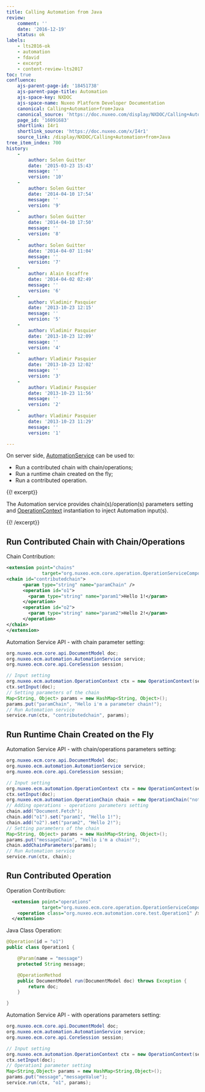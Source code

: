 ```yaml
---
title: Calling Automation from Java
review:
    comment: ''
    date: '2016-12-19'
    status: ok
labels:
    - lts2016-ok
    - automation
    - fdavid
    - excerpt
    - content-review-lts2017
toc: true
confluence:
    ajs-parent-page-id: '18451738'
    ajs-parent-page-title: Automation
    ajs-space-key: NXDOC
    ajs-space-name: Nuxeo Platform Developer Documentation
    canonical: Calling+Automation+from+Java
    canonical_source: 'https://doc.nuxeo.com/display/NXDOC/Calling+Automation+from+Java'
    page_id: '16091683'
    shortlink: I4r1
    shortlink_source: 'https://doc.nuxeo.com/x/I4r1'
    source_link: /display/NXDOC/Calling+Automation+from+Java
tree_item_index: 700
history:
    -
        author: Solen Guitter
        date: '2015-03-23 15:43'
        message: ''
        version: '10'
    -
        author: Solen Guitter
        date: '2014-04-10 17:54'
        message: ''
        version: '9'
    -
        author: Solen Guitter
        date: '2014-04-10 17:50'
        message: ''
        version: '8'
    -
        author: Solen Guitter
        date: '2014-04-07 11:04'
        message: ''
        version: '7'
    -
        author: Alain Escaffre
        date: '2014-04-02 02:49'
        message: ''
        version: '6'
    -
        author: Vladimir Pasquier
        date: '2013-10-23 12:15'
        message: ''
        version: '5'
    -
        author: Vladimir Pasquier
        date: '2013-10-23 12:09'
        message: ''
        version: '4'
    -
        author: Vladimir Pasquier
        date: '2013-10-23 12:02'
        message: ''
        version: '3'
    -
        author: Vladimir Pasquier
        date: '2013-10-23 11:56'
        message: ''
        version: '2'
    -
        author: Vladimir Pasquier
        date: '2013-10-23 11:29'
        message: ''
        version: '1'

---
```

On server side, [AutomationService](http://community.nuxeo.com/api/nuxeo/5.8/javadoc/org/nuxeo/ecm/automation/AutomationService.html) can be used to:

*   Run a contributed chain with chain/operations;
*   Run a runtime chain created on the fly;
*   Run a contributed operation.

{{! excerpt}}

The Automation service provides chain(s)/operation(s) parameters setting and [OperationContext](http://community.nuxeo.com/api/nuxeo/5.8/javadoc/org/nuxeo/ecm/automation/OperationContext.html) instantiation to inject Automation input(s).

{{! /excerpt}}

## Run Contributed Chain with Chain/Operations

Chain Contribution:

```xml
<extension point="chains"
             target="org.nuxeo.ecm.core.operation.OperationServiceComponent">
<chain id="contributedchain">
      <param type="string" name="paramChain" />
      <operation id="o1">
        <param type="string" name="param1">Hello 1!</param>
      </operation>
      <operation id="o2">
        <param type="string" name="param2">Hello 2!</param>
      </operation>
</chain>
</extension>
```

Automation Service API - with chain parameter setting:

```java
org.nuxeo.ecm.core.api.DocumentModel doc;
org.nuxeo.ecm.automation.AutomationService service;
org.nuxeo.ecm.core.api.CoreSession session;

// Input setting
org.nuxeo.ecm.automation.OperationContext ctx = new OperationContext(session);
ctx.setInput(doc);
// Setting parameters of the chain
Map<String, Object> params = new HashMap<String, Object>();
params.put("paramChain", "Hello i'm a parameter chain!");
// Run Automation service
service.run(ctx, "contributedchain", params);
```

## Run Runtime Chain Created on the Fly

Automation Service API - with chain/operations parameters setting:

```java
org.nuxeo.ecm.core.api.DocumentModel doc;
org.nuxeo.ecm.automation.AutomationService service;
org.nuxeo.ecm.core.api.CoreSession session;

// Input setting
org.nuxeo.ecm.automation.OperationContext ctx = new OperationContext(session);
ctx.setInput(doc);
org.nuxeo.ecm.automation.OperationChain chain = new OperationChain("notRegisteredChain");
// Adding operations - operations parameters setting
chain.add("Document.Fetch");
chain.add("o1").set("param1", "Hello 1!");
chain.add("o2").set("param2", "Hello 2!");
// Setting parameters of the chain
Map<String, Object> params = new HashMap<String, Object>();
params.put("messageChain", "Hello i'm a chain!");
chain.addChainParameters(params);
// Run Automation service
service.run(ctx, chain);
```

## Run Contributed Operation

Operation Contribution:

```xml
  <extension point="operations"
             target="org.nuxeo.ecm.core.operation.OperationServiceComponent">
    <operation class="org.nuxeo.ecm.automation.core.test.Operation1" />
  </extension>
```

Java Class Operation:

```java
@Operation(id = "o1")
public class Operation1 {

    @Param(name = "message")
    protected String message;

    @OperationMethod
    public DocumentModel run(DocumentModel doc) throws Exception {
        return doc;
    }

}
```

Automation Service API - with operations parameters setting:

```java
org.nuxeo.ecm.core.api.DocumentModel doc;
org.nuxeo.ecm.automation.AutomationService service;
org.nuxeo.ecm.core.api.CoreSession session;

// Input setting
org.nuxeo.ecm.automation.OperationContext ctx = new OperationContext(session);
ctx.setInput(doc);
// Operation1 parameter setting
Map<String,Object> params = new HashMap<String,Object>();
params.put("message","messageValue");
service.run(ctx, "o1", params);
```
